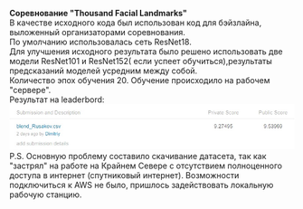 **Соревнование "Thousand Facial Landmarks"**     
В качестве исходного кода был использован код для бэйзлайна, выложенный организаторами соревнования.    
По умолчанию использовалась сеть ResNet18.    
Для улучшения исходного результата было решено использовать две модели ResNet101 и ResNet152( если успеет обучиться),результаты предсказаний моделей усредним между собой.    
Количество эпох обучения 20.
Обучение происходило на рабочем "сервере".    
Результат на leaderbord:     
![](https://github.com/ShadowRus/MADE/blob/master/contest1/unsupervised-landmarks-thousand-landmarks-contest/Score.jpg)    
P.S. Основную проблему составило скачивание датасета, так как "застрял" на работе на Крайнем Севере с отсутствием полноценного доступа в интернет (спутниковый интернет). Возможности подключиться к AWS не было, пришлось задействовать локальную рабочую станцию. 
